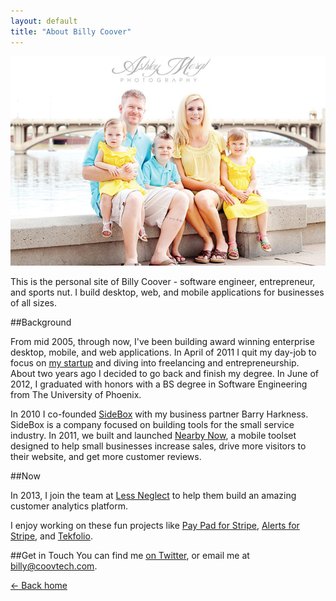 ```yaml
---
layout: default
title: "About Billy Coover"
---
```


![Billy Coov and one of his three humans](/img/billy.png)

This is the personal site of Billy Coover - software engineer, entrepreneur, and sports nut. I build desktop, web, and mobile applications for businesses of all sizes.

##Background

From mid 2005, through now, I've been building award winning enterprise desktop, mobile, and web applications. In April of 2011 I quit my day-job to focus on [my startup](http://www.sidebox.com) and diving into freelancing and entrepreneurship. About two years ago I decided to go back and finish my degree. In June of 2012, I graduated with honors with a BS degree in Software Engineering from The University of Phoenix.

In 2010 I co-founded [SideBox](http://www.sidebox.com) with my business partner Barry Harkness. SideBox is a company focused on building tools for the small service industry. In 2011, we built and launched [Nearby Now](http://servicepros.nreabynow.co), a mobile toolset designed to help small businesses increase sales, drive more visitors to their website, and get more customer reviews.

##Now

In 2013, I join the team at [Less Neglect](http://www.lessneglect) to help them build an amazing customer analytics platform.

I enjoy working on these fun projects like [Pay Pad for Stripe](https://www.pay-pad.com), [Alerts for Stripe](https://www.pay-pad.com/alerts), and [Tekfolio](http://www.tekfolio.me).

##Get in Touch
You can find me [on Twitter](http://twitter.com/billycoover), or email me at [billy@coovtech.com](mailto:billy@coovtech.com).

[← Back home](http://coovtech.com)
